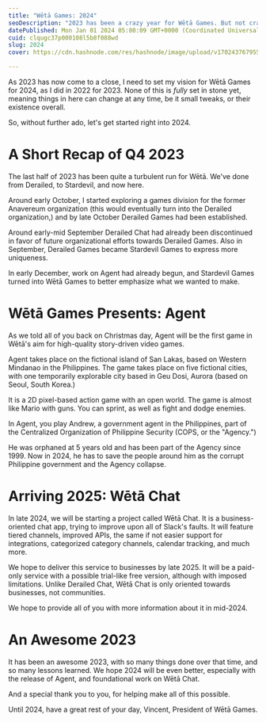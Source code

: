 ```yaml
---
title: "Wētā Games: 2024"
seoDescription: "2023 has been a crazy year for Wētā Games. But not crazier than what we have planned for 2024!"
datePublished: Mon Jan 01 2024 05:00:09 GMT+0000 (Coordinated Universal Time)
cuid: clqugc37p000108l5b8f088wd
slug: 2024
cover: https://cdn.hashnode.com/res/hashnode/image/upload/v1702437679554/89139a5c-2328-4a13-8bfb-f043adc7b30b.png

---
```


As 2023 has now come to a close, I need to set my vision for Wētā Games for 2024, as I did in 2022 for 2023. None of this is *fully* set in stone yet, meaning things in here can change at any time, be it small tweaks, or their existence overall.

So, without further ado, let's get started right into 2024.

# A Short Recap of Q4 2023

The last half of 2023 has been quite a turbulent run for Wētā. We've done from Derailed, to Stardevil, and now here.

Around early October, I started exploring a games division for the former Anavereum organization (this would eventually turn into the Derailed organization,) and by late October Derailed Games had been established.

Around early-mid September Derailed Chat had already been discontinued in favor of future organizational efforts towards Derailed Games. Also in September, Derailed Games became Stardevil Games to express more uniqueness.

In early December, work on Agent had already begun, and Stardevil Games turned into Wētā Games to better emphasize what we wanted to make.

# Wētā Games Presents: Agent

As we told all of you back on Christmas day, Agent will be the first game in Wētā's aim for high-quality story-driven video games.

Agent takes place on the fictional island of San Lakas, based on Western Mindanao in the Philippines. The game takes place on five fictional cities, with one temporarily explorable city based in Geu Dosi, Aurora (based on Seoul, South Korea.)

It is a 2D pixel-based action game with an open world. The game is almost like Mario with guns. You can sprint, as well as fight and dodge enemies.

In Agent, you play Andrew, a government agent in the Philippines, part of the Centralized Organization of Philippine Security (COPS, or the "Agency.")

He was orphaned at 5 years old and has been part of the Agency since 1999. Now in 2024, he has to save the people around him as the corrupt Philippine government and the Agency collapse.

# Arriving 2025: Wētā Chat

In late 2024, we will be starting a project called Wētā Chat. It is a business-oriented chat app, trying to improve upon all of Slack's faults. It will feature tiered channels, improved APIs, the same if not easier support for integrations, categorized category channels, calendar tracking, and much more.

We hope to deliver this service to businesses by late 2025. It will be a paid-only service with a possible trial-like free version, although with imposed limitations. Unlike Derailed Chat, Wētā Chat is only oriented towards businesses, not communities.

We hope to provide all of you with more information about it in mid-2024.

# An Awesome 2023

It has been an awesome 2023, with so many things done over that time, and so many lessons learned. We hope 2024 will be even better, especially with the release of Agent, and foundational work on Wētā Chat.

And a special thank you to you, for helping make all of this possible.

Until 2024, have a great rest of your day, Vincent, President of Wētā Games.